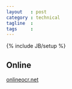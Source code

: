 ```yaml
---
layout   : post
category : technical
tagline  :
tags     :
---
```

{% include JB/setup %}

## Online

[onlineocr.net](http://www.onlineocr.net)
